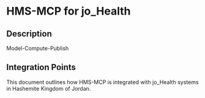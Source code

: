 # HMS-MCP for jo_Health

## Description

Model-Compute-Publish

## Integration Points

This document outlines how HMS-MCP is integrated with jo_Health systems in Hashemite Kingdom of Jordan.
